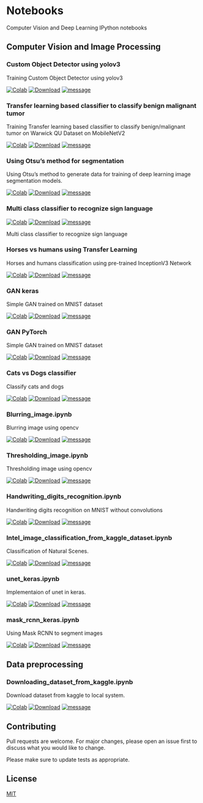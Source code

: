# Notebooks
Computer Vision and Deep Learning  IPython notebooks

## Computer Vision and Image Processing

### Custom Object Detector using yolov3  
Training Custom Object Detector using yolov3

[![Colab](https://colab.research.google.com/assets/colab-badge.svg)](https://colab.research.google.com/github/Anspire/Notebooks/blob/master/Custom_Object_Detector_using_yolov3.ipynb) 
[![Download](https://img.shields.io/badge/Download-Notebook-blue)](https://anspire.github.io/git/raw.html?url=https://raw.githubusercontent.com/Anspire/Notebooks/master/Custom_Object_Detector_using_yolov3.ipynb) 
[![message](https://img.shields.io/badge/-darknet-lightgrey)]()

### Transfer learning based classifier to classify benign malignant tumor
Training Transfer learning based classifier to classify benign/malignant tumor on Warwick QU Dataset on MobileNetV2 

[![Colab](https://colab.research.google.com/assets/colab-badge.svg)](https://colab.research.google.com/github/Anspire/Notebooks/blob/master/Transfer_learning_based_classifier_to_classify_benign_malignant_tumor.ipynb) 
[![Download](https://img.shields.io/badge/Download-Notebook-blue)](https://anspire.github.io/git/raw.html?url=https://raw.githubusercontent.com/Anspire/Notebooks/master/Transfer_learning_based_classifier_to_classify_benign_malignant_tumor.ipynb) 
[![message](https://img.shields.io/badge/-keras-lightgrey)]() 

### Using Otsu’s method for segmentation
Using Otsu’s method to generate data for training of deep learning image segmentation models.

[![Colab](https://colab.research.google.com/assets/colab-badge.svg)](https://colab.research.google.com/github/Anspire/Notebooks/blob/master/Using_Otsu%E2%80%99s_method_for_segmentation.ipynb) 
[![Download](https://img.shields.io/badge/Download-Notebook-blue)](https://anspire.github.io/git/raw.html?url=https://raw.githubusercontent.com/Anspire/Notebooks/master/Using_Otsu%E2%80%99s_method_for_segmentation.ipynb) 
[![message](https://img.shields.io/badge/-opencv-lightgrey)]()

### Multi class classifier to recognize sign language
[![Colab](https://colab.research.google.com/assets/colab-badge.svg)](https://colab.research.google.com/github/Anspire/Notebooks/blob/master/Multi_class_classifier_to_recognize_sign_language.ipynb) 
[![Download](https://img.shields.io/badge/Download-Notebook-blue)](https://anspire.github.io/git/raw.html?url=https://raw.githubusercontent.com/Anspire/Notebooks/master/Multi_class_classifier_to_recognize_sign_language.ipynb) 
[![message](https://img.shields.io/badge/-keras-lightgrey)]()

Multi class classifier to recognize sign language

### Horses vs humans using Transfer Learning
Horses and humans classification using pre-trained InceptionV3 Network 

[![Colab](https://colab.research.google.com/assets/colab-badge.svg)](https://colab.research.google.com/github/Anspire/Notebooks/blob/master/Horses_vs_humans_using_Transfer_Learning.ipynb) 
[![Download](https://img.shields.io/badge/Download-Notebook-blue)](https://anspire.github.io/git/raw.html?url=https://raw.githubusercontent.com/Anspire/Notebooks/master/Horses_vs_humans_using_Transfer_Learning.ipynb) 
[![message](https://img.shields.io/badge/-keras-lightgrey)]()

### GAN keras
Simple GAN trained on MNIST dataset

[![Colab](https://colab.research.google.com/assets/colab-badge.svg)](https://colab.research.google.com/github/Anspire/Notebooks/blob/master/GAN_keras.ipynb) 
[![Download](https://img.shields.io/badge/Download-Notebook-blue)](https://anspire.github.io/git/raw.html?url=https://raw.githubusercontent.com/Anspire/Notebooks/master/GAN_keras.ipynb) 
[![message](https://img.shields.io/badge/-keras-lightgrey)]()

### GAN PyTorch
Simple GAN trained on MNIST dataset

[![Colab](https://colab.research.google.com/assets/colab-badge.svg)](https://colab.research.google.com/github/Anspire/Notebooks/blob/master/GAN_PyTorch.ipynb) 
[![Download](https://img.shields.io/badge/Download-Notebook-blue)](https://anspire.github.io/git/raw.html?url=https://raw.githubusercontent.com/Anspire/Notebooks/master/GAN_PyTorch.ipynb) 
[![message](https://img.shields.io/badge/-pytorch-lightgrey)]()

### Cats vs Dogs classifier
Classify cats and dogs 

[![Colab](https://colab.research.google.com/assets/colab-badge.svg)](https://colab.research.google.com/github/Anspire/Notebooks/blob/master/Cats_vs_Dogs_classifier.ipynb) 
[![Download](https://img.shields.io/badge/Download-Notebook-blue)](https://anspire.github.io/git/raw.html?url=https://raw.githubusercontent.com/Anspire/Notebooks/master/Cats_vs_Dogs_classifier.ipynb) 
[![message](https://img.shields.io/badge/-keras-lightgrey)](#)

### Blurring_image.ipynb
Blurring image using opencv

[![Colab](https://colab.research.google.com/assets/colab-badge.svg)](https://colab.research.google.com/github/Anspire/Notebooks/blob/master/Blurring_image.ipynb) 
[![Download](https://img.shields.io/badge/Download-Notebook-blue)](https://anspire.github.io/git/raw.html?url=https://raw.githubusercontent.com/Anspire/Notebooks/master/Blurring_image.ipynb) 
[![message](https://img.shields.io/badge/-opencv-lightgrey)](#)

### Thresholding_image.ipynb
Thresholding image using opencv

[![Colab](https://colab.research.google.com/assets/colab-badge.svg)](https://colab.research.google.com/github/Anspire/Notebooks/blob/master/Thresholding_image.ipynb) 
[![Download](https://img.shields.io/badge/Download-Notebook-blue)](https://anspire.github.io/git/raw.html?url=https://raw.githubusercontent.com/Anspire/Notebooks/master/Thresholding_image.ipynb) 
[![message](https://img.shields.io/badge/-opencv-lightgrey)](#)

### Handwriting_digits_recognition.ipynb
Handwriting digits recognition on MNIST without convolutions

[![Colab](https://colab.research.google.com/assets/colab-badge.svg)](https://colab.research.google.com/github/Anspire/Notebooks/blob/master/Handwriting_digits_recognition.ipynb) 
[![Download](https://img.shields.io/badge/Download-Notebook-blue)](https://anspire.github.io/git/raw.html?url=https://raw.githubusercontent.com/Anspire/Notebooks/master/Handwriting_digits_recognition.ipynb) 
[![message](https://img.shields.io/badge/-opencv-lightgrey)](#)

### Intel_image_classification_from_kaggle_dataset.ipynb
Classification of Natural Scenes.

[![Colab](https://colab.research.google.com/assets/colab-badge.svg)](https://colab.research.google.com/github/Anspire/Notebooks-keras/blob/master/Intel_image_classification_from_kaggle_dataset.ipynb) 
[![Download](https://img.shields.io/badge/Download-Notebook-blue)](https://anspire.github.io/git/raw.html?url=https://raw.githubusercontent.com/Anspire/Notebooks/master/Intel_image_classification_from_kaggle_dataset.ipynb) 
[![message](https://img.shields.io/badge/-opencv-lightgrey)](#)

### unet_keras.ipynb
Implementaion of unet in keras.

[![Colab](https://colab.research.google.com/assets/colab-badge.svg)](https://colab.research.google.com/github/Anspire/Notebooks/blob/master/unet_keras.ipynb) 
[![Download](https://img.shields.io/badge/Download-Notebook-blue)](https://anspire.github.io/git/raw.html?url=https://raw.githubusercontent.com/Anspire/Notebooks/master/unet_keras.ipynb) 
[![message](https://img.shields.io/badge/-opencv-lightgrey)](#)

### mask_rcnn_keras.ipynb
Using Mask RCNN to segment images

[![Colab](https://colab.research.google.com/assets/colab-badge.svg)](https://colab.research.google.com/github/Anspire/Notebooks/blob/master/mask_rcnn_keras.ipynb) 
[![Download](https://img.shields.io/badge/Download-Notebook-blue)](https://anspire.github.io/git/raw.html?url=https://raw.githubusercontent.com/Anspire/Notebooks/master/mask_rcnn_keras.ipynb) 
[![message](https://img.shields.io/badge/-opencv-lightgrey)]()

## Data preprocessing
### Downloading_dataset_from_kaggle.ipynb
Download dataset from kaggle to local system.

[![Colab](https://colab.research.google.com/assets/colab-badge.svg)](https://colab.research.google.com/github/Anspire/Notebooks/blob/master/Downloading_dataset_from_kaggle.ipynb) 
[![Download](https://img.shields.io/badge/Download-Notebook-blue)](https://anspire.github.io/git/raw.html?url=https://raw.githubusercontent.com/Anspire/Notebooks/master/Downloading_dataset_from_kaggle.ipynb) 
[![message](https://img.shields.io/badge/-opencv-lightgrey)]()

## Contributing
Pull requests are welcome. For major changes, please open an issue first to discuss what you would like to change.

Please make sure to update tests as appropriate.

## License
[MIT](https://choosealicense.com/licenses/mit/)
